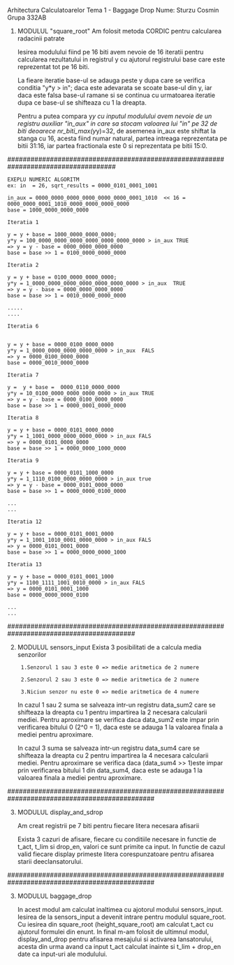 Arhitectura Calculatoarelor
Tema 1 - Baggage Drop
Nume: Sturzu Cosmin
Grupa 332AB 



1) MODULUL "square_root"
    Am folosit metoda CORDIC pentru calcularea radacinii patrate

    Iesirea modulului fiind pe 16 biti avem nevoie de 16 iteratii pentru calcularea rezultatului in registrul y cu ajutorul registrului base care este reprezentat tot pe 16 biti. 
    
    La fieare iteratie base-ul se adauga peste y dupa care se verifica conditia "y*y > in"; daca este adevarata se scoate base-ul din y, iar daca este falsa base-ul ramane si  se continua cu urmatoarea iteratie dupa ce base-ul se shifteaza cu 1 la dreapta.
    
    Pentru a putea compara y*y cu inputul modulului avem nevoie de un registru auxiliar "in_aux" in care sa stocam valoarea lui "in" pe 32 de biti deoarece nr_biti_max(y*y)=32, de asemenea in_aux este shiftat la stanga cu 16, acesta fiind numar natural, partea intreaga reprezentata pe bitii 31:16, iar partea fractionala este 0 si reprezentata pe bitii 15:0. 



####################################################################################

    EXEPLU NUMERIC ALGORITM
    ex: in  = 26, sqrt_results = 0000_0101_0001_1001 

    in_aux = 0000_0000_0000_0000_0000_0000_0001_1010  << 16 =   0000_0000_0001_1010_0000_0000_0000_0000
    base = 1000_0000_0000_0000

    Iteratia 1

    y = y + base = 1000_0000_0000_0000;
    y*y = 100_0000_0000_0000_0000_0000_0000_0000 > in_aux TRUE
    => y = y - base = 0000_0000_0000_0000
    base = base >> 1 = 0100_0000_0000_0000

    Iteratia 2

    y = y + base = 0100_0000_0000_0000;
    y*y = 1_0000_0000_0000_0000_0000_0000_0000 > in_aux  TRUE
    => y = y - base = 0000_0000_0000_0000
    base = base >> 1 = 0010_0000_0000_0000
    
    .....
    ....
    
    Iteratia 6


    y = y + base = 0000_0100_0000_0000
    y*y = 1_0000_0000_0000_0000_0000 > in_aux  FALS 
    => y = 0000_0100_0000_0000
    base = 0000_0010_0000_0000

    Iteratia 7
    
    y =  y + base =  0000_0110_0000_0000
    y*y = 10_0100_0000_0000_0000_0000 > in_aux TRUE 
    => y = y - base = 0000_0100_0000_0000
    base = base >> 1 = 0000_0001_0000_0000 

    Iteratia 8
    
    y = y + base = 0000_0101_0000_0000
    y*y = 1_1001_0000_0000_0000_0000 > in_aux FALS 
    => y = 0000_0101_0000_0000
    base = base >> 1 = 0000_0000_1000_0000

    Iteratia 9
    
    y = y + base = 0000_0101_1000_0000
    y*y = 1_1110_0100_0000_0000_0000 > in_aux true 
    => y = y - base = 0000_0101_0000_0000
    base = base >> 1 = 0000_0000_0100_0000
    
    ...
    ...
    
    Iteratia 12
    
    y = y + base = 0000_0101_0001_0000
    y*y = 1_1001_1010_0001_0000_0000 > in_aux FALS 
    => y = 0000_0101_0001_0000
    base = base >> 1 = 0000_0000_0000_1000

    Iteratia 13 
    
    y = y + base = 0000_0101_0001_1000
    y*y = 1100_1111_1001_0010_0000 > in_aux FALS
    => y = 0000_0101_0001_1000
    base = 0000_0000_0000_0100
    
    ...
    ...
#########################################################################################

2) MODULUL sensors_input
    Exista 3 posibilitati de a calcula media senzorilor 
        
        1.Senzorul 1 sau 3 este 0 => medie aritmetica de 2 numere

        2.Senzorul 2 sau 3 este 0 => medie aritmetica de 2 numere
        
        3.Niciun senzor nu este 0 => medie aritmetica de 4 numere

    In cazul 1 sau 2 suma se salveaza intr-un registru data_sum2 care se shifteaza la dreapta cu 1 pentru impartirea la 2 necesara calcularii mediei. Pentru aproximare se verifica daca data_sum2 este impar prin verificarea bitului 0 (2^0 = 1), daca este se adauga 1 la valoarea finala a mediei pentru aproximare.

    In cazul 3 suma se salveaza intr-un registru data_sum4 care se shifteaza la dreapta cu 2 pentru impartirea la 4 necesara calcularii mediei. Pentru aproximare se verifica daca (data_sum4 >> 1)este impar prin verificarea bitului 1 din data_sum4, daca este se adauga 1 la valoarea finala a mediei pentru aproximare.

##############################################################################################

3) MODULUL display_and_sdrop

    Am creat registrii pe 7 biti pentru fiecare litera necesara afisarii 

    Exista 3 cazuri de afisare, fiecare cu conditiile necesare in functie de t_act, t_lim si drop_en, valori ce sunt primite ca input. In functie de cazul valid fiecare display primeste litera corespunzatoare pentru afisarea starii deeclansatorului.


##############################################################################################

3) MODULUL baggage_drop

    In acest modul am calculat inaltimea cu ajotorul modului sensors_input. Iesirea de la sensors_input a devenit intrare pentru modulul square_root. Cu iesirea din square_root (height_square_root) am calculat t_act cu ajutorul formulei din enunt. In final m-am folosit de ultimnul modul, display_and_drop pentru afisarea mesajului si activarea lansatorului, acesta din urma avand ca input t_act calculat inainte si t_lim + drop_en date ca input-uri ale modulului.